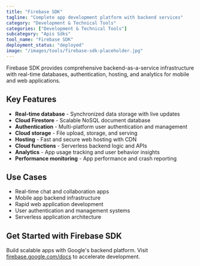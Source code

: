 ```yaml
---
title: "Firebase SDK"
tagline: "Complete app development platform with backend services"
category: "Development & Technical Tools"
categories: ["Development & Technical Tools"]
subcategory: "Apis Sdks"
tool_name: "Firebase SDK"
deployment_status: "deployed"
image: "/images/tools/firebase-sdk-placeholder.jpg"
---
```

Firebase SDK provides comprehensive backend-as-a-service infrastructure with real-time databases, authentication, hosting, and analytics for mobile and web applications.

## Key Features

- **Real-time database** - Synchronized data storage with live updates
- **Cloud Firestore** - Scalable NoSQL document database
- **Authentication** - Multi-platform user authentication and management
- **Cloud storage** - File upload, storage, and serving
- **Hosting** - Fast and secure web hosting with CDN
- **Cloud functions** - Serverless backend logic and APIs
- **Analytics** - App usage tracking and user behavior insights
- **Performance monitoring** - App performance and crash reporting

## Use Cases

- Real-time chat and collaboration apps
- Mobile app backend infrastructure
- Rapid web application development
- User authentication and management systems
- Serverless application architecture

## Get Started with Firebase SDK

Build scalable apps with Google's backend platform. Visit [firebase.google.com/docs](https://firebase.google.com/docs) to accelerate development.